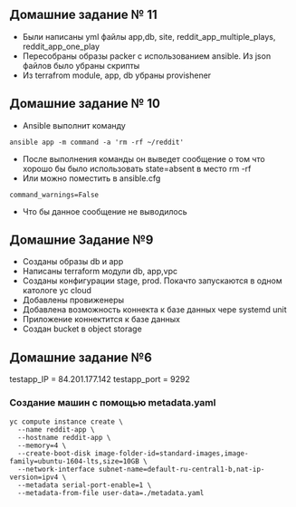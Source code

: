 ## Домашние задание № 11
* Были написаны yml файлы app,db, site,  reddit_app_multiple_plays, reddit_app_one_play
* Пересобраны образы packer с использованием ansible. Из json файлов было убраны скрипты
* Из terrafrom module, app, db убраны provishener

## Домашние задание № 10

* Ansible выполнит команду
```
ansible app -m command -a 'rm -rf ~/reddit'
```
* После выполнения команды он выведет сообщение  о том что хорошо бы было использовать state=absent в место rm -rf
* Или можно поместить в ansible.cfg
```
command_warnings=False
```
* Что бы данное сообщение не выводилось


## Домашние Задание №9
* Созданы образы db и app
* Написаны terraform модули db, app,vpc
* Созданы конфигурации stage, prod. Покачто запускаются в одном катологе yc cloud
* Добавлены провиженеры
* Добавлена возможность коннекта к базе данных чере systemd unit
* Приложение коннектится к базе данных
* Создан bucket в object storage



## Домашние задание №6

testapp_IP = 84.201.177.142
testapp_port = 9292

### Создание машин с помощью metadata.yaml

```
yc compute instance create \
  --name reddit-app \
  --hostname reddit-app \
  --memory=4 \
  --create-boot-disk image-folder-id=standard-images,image-family=ubuntu-1604-lts,size=10GB \
  --network-interface subnet-name=default-ru-central1-b,nat-ip-version=ipv4 \
  --metadata serial-port-enable=1 \
  --metadata-from-file user-data=./metadata.yaml
